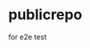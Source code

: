 # publicrepo
for e2e test













































































































































































































































































































































































































































































































































































































































































































































































































































































































































































































































































































































































































































































































































































































































































































































































































































































































































































































































































































































































































































































































































































































































































































































































































